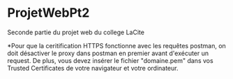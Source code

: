# ProjetWebPt2
Seconde partie du projet web du college LaCite

*Pour que la ceritification HTTPS fonctionne avec les requêtes postman, on doit désactiver le proxy dans postman en premier avant d'exécuter un request. De plus, vous devez insérer le fichier "domaine.pem" dans vos Trusted Certificates de votre navigateur et votre ordinateur.
